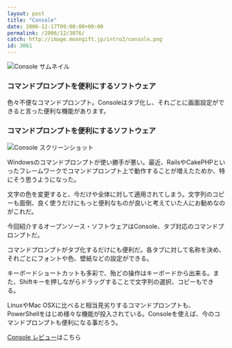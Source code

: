 ```yaml
---
layout: post
title: "Console"
date: 2006-12-17T09:00:00+09:00
permalink: /2006/12/3076/
catch: http://image.moongift.jp/intro2/console.png
id: 3061
---
```

 ![Console サムネイル](http://image.moongift.jp/intro2/console.t.png "Console サムネイル")
  

### コマンドプロンプトを便利にするソフトウェア
  
色々不便なコマンドプロンプト。Consoleはタブ化し、それごとに画面設定ができると言った便利な機能があります。  
<!--more-->  

### コマンドプロンプトを便利にするソフトウェア
  

![Console スクリーンショット](http://image.moongift.jp/intro2/console.png "Console スクリーンショット")

  

Windowsのコマンドプロンプトが使い勝手が悪い。最近、RailsやCakePHPといったフレームワークでコマンドプロンプト上で動作することが増えたためか、特にそう思うようになった。

  

文字の色を変更すると、今だけや全体に対して適用されてしまう。文字列のコピーも面倒、良く使うだけにもっと便利なものが良いと考えていた人にお勧めなのがこれだ。

  

今回紹介するオープンソース・ソフトウェアはConsole、タブ対応のコマンドプロンプトだ。

  

コマンドプロンプトがタブ化するだけにも便利だ。各タブに対して名称を決め、それごとにフォントや色、壁紙などの設定ができる。

  

キーボードショートカットも多彩で、殆どの操作はキーボードから出来る。また、Shiftキーを押しながらドラッグすることで文字列の選択、コピーもできる。

  

LinuxやMac OSXに比べると相当見劣りするコマンドプロンプトも、PowerShellをはじめ様々な機能が投入されている。Consoleを使えば、今のコマンドプロンプトも便利になる事だろう。

  

[Console レビュー](http://oss.moongift.jp/review/i-3077.html)はこちら

